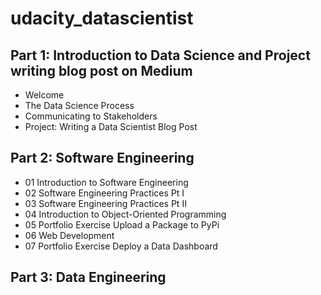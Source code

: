 # udacity_datascientist

## Part 1: Introduction to Data Science and Project writing blog post on Medium
- Welcome
- The Data Science Process
- Communicating to Stakeholders
- Project: Writing a Data Scientist Blog Post

## Part 2: Software Engineering
- 01 Introduction to Software Engineering
- 02 Software Engineering Practices Pt I
- 03 Software Engineering Practices Pt II
- 04 Introduction to Object-Oriented Programming
- 05 Portfolio Exercise Upload a Package to PyPi
- 06 Web Development
- 07 Portfolio Exercise Deploy a Data Dashboard

## Part 3: Data Engineering

